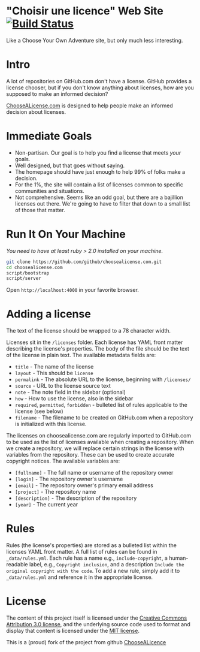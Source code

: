 # "Choisir une licence" Web Site [![Build Status](https://travis-ci.org/github/choosealicense.com.png?branch=gh-pages)](https://travis-ci.org/github/choosealicense.com)

Like a Choose Your Own Adventure site, but only much less interesting.

# Intro

A lot of repositories on GitHub.com don't have a license. GitHub provides
a license chooser, but if you don't know anything about licenses, how are you
supposed to make an informed decision?

[ChooseALicense.com](http://www.choisirunelicense.com "Choisirune licence website") is designed to help people make an informed decision about
licenses.

# Immediate Goals

* Non-partisan. Our goal is to help you find a license that meets *your* goals.
* Well designed, but that goes without saying.
* The homepage should have just enough to help 99% of folks make a decision.
* For the 1%, the site will contain a list of licenses common to specific
communities and situations.
* Not comprehensive. Seems like an odd goal, but there are a bajillion
licenses out there. We're going to have to filter that down to a
small list of those that matter.

# Run It On Your Machine

*You need to have at least ruby > 2.0 installed on your machine.*

```bash
git clone https://github.com/github/choosealicense.com.git
cd choosealicense.com
script/bootstrap
script/server
```
Open `http://localhost:4000` in your favorite browser.

# Adding a license

The text of the license should be wrapped to a 78 character width.

Licenses sit in the `/licenses` folder. Each license has YAML front matter
describing the license's properties. The body of the file should be the text
of the license in plain text. The available metadata fields are:

* `title` - The name of the license
* `layout` - This should be `license`
* `permalink` - The absolute URL to the license, beginning with `/licenses/`
* `source` - URL to the license source text
* `note` - The note field in the sidebar (optional)
* `how` - How to use the license, also in the sidebar
* `required`, `permitted`, `forbidden` - bulleted list of rules applicable to the license (see below)
* `filename` - The filename to be created on GitHub.com when a repository is initialized with this license.

The licenses on choosealicense.com are regularly imported to GitHub.com to be
used as the list of licenses available when creating a repository. When we
create a repository, we will replace certain strings in the license with
variables from the repository. These can be used to create accurate copyright
notices. The available variables are:

* `[fullname]` - The full name or username of the repository owner
* `[login]` - The repository owner's username
* `[email]` - The repository owner's primary email address
* `[project]` - The repository name
* `[description]` - The description of the repository
* `[year]` - The current year

# Rules

Rules (the license's properties) are stored as a bulleted list within the
licenses YAML front matter. A full list of rules can be found in `_data/rules.yml`.
Each rule has a name e.g., `include-copyright`, a human-readable label, e.g.,
`Copyright inclusion`, and a description `Include the original copyright with the code`.
To add a new rule, simply add it to `_data/rules.yml` and reference it in the
appropriate license.

# License

The content of this project itself is licensed under the
[Creative Commons Attribution 3.0 license](http://creativecommons.org/licenses/by/3.0/us/deed.en_US),
and the underlying source code used to format and display that content
is licensed under the [MIT license](http://opensource.org/licenses/mit-license.php).

This is a (proud) fork of the project from github [ChooseALicence](http://www.choosealicence.com)
